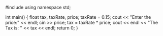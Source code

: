 #include <iostream>
using namespace std;

int main()
{
    float tax, taxRate, price;
    taxRate = 0.15;
    cout << "Enter the price:" << endl;
    cin >> price;
    tax = taxRate * price;
    cout << endl << "The Tax is: " << tax << endl;
    return 0;
}
